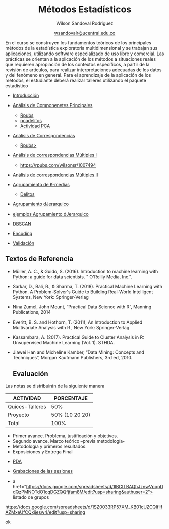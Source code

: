 
<div align='center'>
  
 # **Métodos Estadísticos** 
 Wilson Sandoval Rodriguez
 
 wsandovalr@ucentral.edu.co
</div>

En el curso se construyen los fundamentos teóricos de los principales métodos de la estadística exploratoria multidimensional y se trabajan sus aplicaciones, utilizando software especializado de uso libre y comercial. Las prácticas se orientan a la aplicación de los métodos a situaciones reales que requieren apropiación de los contextos específicos, a partir de la revisión de artículos, para realizar interpretaciones adecuadas de los datos y del fenómeno en general. Para el aprendizaje de la aplicación de los métodos, el estudiante deberá realizar talleres utilizando el paquete estadístico

- <a href="https://docs.google.com/presentation/d/1pwoPkCzzn1ZaYbq_VA82IIzD-mflpxa8/edit?usp=sharing&ouid=111401641962812428858&rtpof=true&sd=true"> Introducción </a>
-  <a href= "https://github.com/Wilsonsr/Metodos-Estadisticos/blob/main/CUADERNOS/ACP.Rmd"> Análisis de Componenetes Principales </a>
    + <a href="https://rpubs.com/wilsonsr/1001461"> Rpubs </a>
    + <a href="https://github.com/Wilsonsr/Metodos-Estadisticos/blob/main/CUADERNOS/homicidiosacp.Rmd"> pcadelitos </a>
    + <a href="https://github.com/Wilsonsr/Metodos-Estadisticos/blob/main/CUADERNOS/Actividad_ACP.Rmd"> Actividad PCA </a>
    
- <a href="https://github.com/Wilsonsr/Metodos-Estadisticos/blob/main/CUADERNOS/ANALISIS%20DE%20CORRESPONDENCIAS.Rmd"> Análisis de Correspondencias </a>   
    + <a href="https://rpubs.com/wilsonsr/1152796"> Rpubs> </a>




- <a href="https://github.com/Wilsonsr/Metodos-Estadisticos/blob/main/CUADERNOS/acmunal.Rmd">  Análisis de correspondencias Múltiples I </a>
  + https://rpubs.com/wilsonsr/1007494

- <a href="https://github.com/Wilsonsr/Metodos-Estadisticos/blob/main/CUADERNOS/ANALISIS%20DE%20CORRESPONDENCIAS%20MULTIPLES%20.Rmd">  Análisis de correspondencias Múltiples  II </a>


-  <a href="https://github.com/Wilsonsr/Metodos-Estadisticos/blob/main/CUADERNOS/Aprendizaje_no_supervisado%20Kmeans%20(1).ipynb" > Agrupamiento de K-medias </a>
   + <a href="https://github.com/Wilsonsr/Metodos-Estadisticos/blob/main/CUADERNOS/Delitos%20Colombia%20(1)%20(1).ipynb" > Delitos </a>






-  <a href=https://github.com/Wilsonsr/Metodos-Estadisticos/blob/main/CUADERNOS/1_Agrupamiento_jerarquico.ipynb > Agrupamiento dJerarquico </a>
  +  <a href= https://github.com/Wilsonsr/Metodos-Estadisticos/blob/main/CUADERNOS/2_Cluster_jerarquico_(1).ipynb >  ejemplos Agrupamiento dJerarquico </a>

- <a href=https://github.com/Wilsonsr/Metodos-Estadisticos/blob/main/CUADERNOS/DBSCAN.ipynb> DBSCAN  </a >

- <a href="https://github.com/Wilsonsr/Metodos-Estadisticos/blob/main/CUADERNOS/Codificacion%20variables%20categoricas.ipynb"> Encoding </a>

- <a href="https://docs.google.com/presentation/d/1dy8U1ku1rxqVdVzHNldZ3Rj7D4pXnFcq/edit?usp=sharing&ouid=111401641962812428858&rtpof=true&sd=true"> Validación </a>


<!--
- <a href="https://github.com/Wilsonsr/Metodos-Estadisticos/blob/main/CUADERNOS/DBSCAN%20(1).ipynb"> DBSCAN </a>

https://github.com/Wilsonsr/Metodos-Estadisticos/blob/main/CUADERNOS/DBSCAN.ipynb
- <a href="https://github.com/Wilsonsr/Metodos-Estadisticos/blob/main/CUADERNOS/precios_en_el_sector_inmobiliario_en_Bogot%C3%A1.ipynb" > Introdución Regresión Lineal y Logística </a>


- <a href="https://github.com/Wilsonsr/Metodos-Estadisticos/blob/main/CUADERNOS/Encoding%20(1)%20(1).ipynb"> Encoding </a>


- <a href="https://github.com/Wilsonsr/Metodos-Estadisticos/blob/main/CUADERNOS/Naive_Bayes_1.ipynb"> Naive Bayes </a>

- <a href="https://github.com/Wilsonsr/Metodos-Estadisticos/blob/main/CUADERNOS/arbol_decision_1.ipynb"> Árboles de decisión </a>

  - <a href="https://github.com/Wilsonsr/Metodos-Estadisticos/blob/main/CUADERNOS/arbol_de_decision_1%20(1).ipynb"> Árboles de decisión Ejemplo 1 </a>

  - <a href="https://github.com/Wilsonsr/Metodos-Estadisticos/blob/main/CUADERNOS/arbol_de_decision_2.ipynb"> Árboles de decisión Ejemplo 2 </a>

- <a href="https://github.com/Wilsonsr/Metodos-Estadisticos/blob/main/CUADERNOS/Copia_de_Datos_desbalanceados.ipynb"> Desbalanceo de clases </a>



  
  - <a href="https://github.com/Wilsonsr/Metodos-Estadisticos/blob/main/CUADERNOS/arbol_de_decision_2_(1)_(1).ipynb"> Árboles de decisión correccion Ejemplo 2 </a>




- <a href="https://github.com/Wilsonsr/Metodos-Estadisticos/blob/main/CUADERNOS/Random_Forest_1.ipynb"> Random Forest </a>

<!--

- <a href="https://github.com/Wilsonsr/Metodos-Estadisticos/blob/main/CUADERNOS/Xgboost%20(1).ipynb"> Xgboost </a>



<ul>
  <li><a href="https://github.com/Wilsonsr/metodos-estadisticos/blob/main/Introducci%C3%B3n.ipynb">- Regresión Logística</a></li>
  

https://github.com/Wilsonsr/metodos-estadisticos/blob/main/Introducci%C3%B3n.ipynb

-->

## Textos de Referencia
- Müller, A. C., & Guido, S. (2016). Introduction to machine learning with Python: a guide for data scientists. " O'Reilly Media, Inc.".
- Sarkar, D., Bali, R., & Sharma, T. (2018). Practical Machine Learning with Python. A Problem-Solver's Guide to Building Real-World Intelligent Systems, New York: Springer-Verlag

- Nina Zumel, John Mount, “Practical Data Science with R”, Manning Publications, 2014

- Everitt, B. S. and Hothorn, T. (2011), An Introduction to Applied Multivariate Analysis with R , New York: Springer-Verlag
- Kassambara, A. (2017). Practical Guide to Cluster Analysis in R: Unsupervised Machine Learning (Vol. 1). STHDA.
- Jiawei Han and Micheline Kamber, “Data Mining: Concepts and Techniques”, Morgan Kaufmann Publishers, 3rd ed, 2010.




  ## Evaluación
Las notas se distribuirán de la siguiente manera

|ACTIVIDAD|PORCENTAJE|
|---|---|
|Quices-Talleres| 50%|
|Proyecto|50% (10 20 20)|
|Total|100%|


+ Primer avance. Problema, justificación y objetivos.
+ Segundo avance. Marco teórico –previa metodología-
+ Metodología y primeros resultados.
+ Exposiciones y Entrega Final


- <a href="https://docs.google.com/document/d/1LknmAN1d5trOVDNrnqS4oAObi_6Wd0xo/edit?usp=sharing&ouid=111401641962812428858&rtpof=true&sd=true"> PDA </a>

- <a href="https://drive.google.com/drive/folders/1SIe_j4hw_fZjlNysLKyUEa5XkK5SIuwt?usp=sharing"> Grabaciones de las sesiones </a>

- a href="https://docs.google.com/spreadsheets/d/1lBCITBAQhJznwVpqpDdQzPMNOTdO1cqDGZQQfjfam8M/edit?usp=sharing&authuser=2"> listado de  grupos </a>

https://docs.google.com/spreadsheets/d/1SZ0033RP57XM_KB01cUZCQlfllfAZMxeUfCQxjjesw4/edit?usp=sharing

ok
